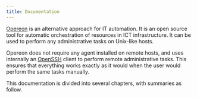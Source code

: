 ```yaml
---
title: Documentation
---
```


[Opereon](https://opereon.io) is an alternative approach for IT automation. It is an open source tool 
for automatic orchestration of resources in ICT infrastructure. It can be used to perform any administrative
tasks on Unix-like hosts. 

Opereon does not require any agent installed on remote hosts, and uses internally an [OpenSSH](https://www.openssh.com/)
client to perform remote administrative tasks. This ensures that everything works exactly as it would when the user 
would perform the same tasks manually.

This documentation is divided into several chapters, with summaries as follow.
